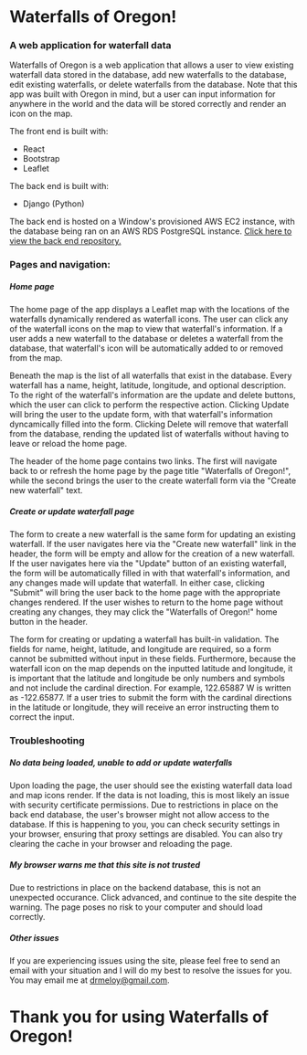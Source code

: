 # Waterfalls of Oregon!
### A web application for waterfall data

Waterfalls of Oregon is a web application that allows a user to view existing waterfall data stored in the database, add new waterfalls to the database, edit existing waterfalls, or delete waterfalls from the database. Note that this app was built with Oregon in mind, but a user can input information for anywhere in the world and the data will be stored correctly and render an icon on the map.

The front end is built with:
- React
- Bootstrap
- Leaflet

The back end is built with:
- Django (Python)

The back end is hosted on a Window's provisioned AWS EC2 instance, with the database being ran on an AWS RDS PostgreSQL instance. [Click here to view the back end repository.](https://github.com/drmeloy/waterfalls)

### Pages and navigation:

##### Home page
The home page of the app displays a Leaflet map with the locations of the waterfalls dynamically rendered as waterfall icons. The user can click any of the waterfall icons on the map to view that waterfall's information. If a user adds a new waterfall to the database or deletes a waterfall from the database, that waterfall's icon will be automatically added to or removed from the map.

Beneath the map is the list of all waterfalls that exist in the database. Every waterfall has a name, height, latitude, longitude, and optional description. To the right of the waterfall's information are the update and delete buttons, which the user can click to perform the respective action. Clicking Update will bring the user to the update form, with that waterfall's information dyncamically filled into the form. Clicking Delete will remove that waterfall from the database, rending the updated list of waterfalls without having to leave or reload the home page.

The header of the home page contains two links. The first will navigate back to or refresh the home page by the page title "Waterfalls of Oregon!", while the second brings the user to the create waterfall form via the "Create new waterfall" text.

##### Create or update waterfall page

The form to create a new waterfall is the same form for updating an existing waterfall. If the user navigates here via the "Create new waterfall" link in the header, the form will be empty and allow for the creation of a new waterfall. If the user navigates here via the "Update" button of an existing waterfall, the form will be automatically filled in with that waterfall's information, and any changes made will update that waterfall. In either case, clicking "Submit" will bring the user back to the home page with the appropriate changes rendered. If the user wishes to return to the home page without creating any changes, they may click the "Waterfalls of Oregon!" home button in the header.

The form for creating or updating a waterfall has built-in validation. The fields for name, height, latitude, and longitude are required, so a form cannot be submitted without input in these fields. Furthermore, because the waterfall icon on the map depends on the inputted latitude and longitude, it is important that the latitude and longitude be only numbers and symbols and not include the cardinal direction. For example, 122.65887 W is written as -122.65877. If a user tries to submit the form with the cardinal directions in the latitude or longitude, they will receive an error instructing them to correct the input.

### Troubleshooting

##### No data being loaded, unable to add or update waterfalls

Upon loading the page, the user should see the existing waterfall data load and map icons render. If the data is not loading, this is most likely an issue with security certificate permissions. Due to restrictions in place on the back end database, the user's browser might not allow access to the database. If this is happening to you, you can check security settings in your browser, ensuring that proxy settings are disabled. You can also try clearing the cache in your browser and reloading the page.

##### My browser warns me that this site is not trusted

Due to restrictions in place on the backend database, this is not an unexpected occurance. Click advanced, and continue to the site despite the warning. The page poses no risk to your computer and should load correctly.

##### Other issues

If you are experiencing issues using the site, please feel free to send an email with your situation and I will do my best to resolve the issues for you. You may email me at drmeloy@gmail.com.

# Thank you for using Waterfalls of Oregon!